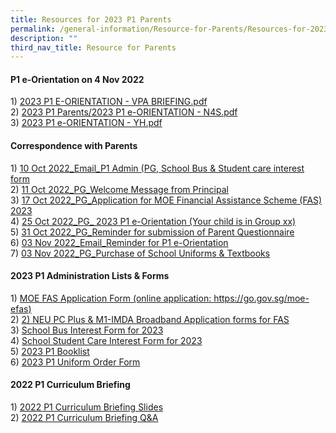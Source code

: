 ```yaml
---
title: Resources for 2023 P1 Parents
permalink: /general-information/Resource-for-Parents/Resources-for-2023-P1-Parents/
description: ""
third_nav_title: Resource for Parents
---
```

#### **P1 e-Orientation on 4 Nov 2022**


1) [2023 P1 E-ORIENTATION - VPA BRIEFING.pdf](/files/Resource%20for%20Parents/Resources%20for%202023%20P1%20Parents/2023%20P1%20E-ORIENTATION%20-%20VPA%20BRIEFING.pdf)  
2) [2023 P1 Parents/2023 P1 e-ORIENTATION - N4S.pdf](/files/Resource%20for%20Parents/Resources%20for%202023%20P1%20Parents/2023%20P1%20e-ORIENTATION%20-%20N4S.pdf)  
3) [2023 P1 e-ORIENTATION - YH.pdf](/files/Resource%20for%20Parents/Resources%20for%202023%20P1%20Parents/2023%20P1%20e-ORIENTATION%20-%20YH_updated%203%20Nov.pdf)  

#### **Correspondence with Parents**


1) [10 Oct 2022\_Email\_P1 Admin (PG, School Bus & Student care interest form](/files/Resource%20for%20Parents/Resources%20for%202023%20P1%20Parents/2023%20P1%20Administration_PG%20SSC%20%20SB%20Interest%20form.pdf)  
2) [11 Oct 2022\_PG\_Welcome Message from Principal](/files/Resource%20for%20Parents/Resources%20for%202023%20P1%20Parents/Welcome%20email%20from%20Principal.pdf)  
3) [17 Oct 2022\_PG\_Application for MOE Financial Assistance Scheme (FAS) 2023](/files/Resource%20for%20Parents/Resources%20for%202023%20P1%20Parents/2023%20Financial%20Assistance%20Scheme%20FAS.pdf)  
4) [25 Oct 2022\_PG\_ 2023 P1 e-Orientation (Your child is in Group xx)](/files/Resource%20for%20Parents/Resources%20for%202023%20P1%20Parents/2023%20P1%20e-Orientation%20info%20for%20Parents.pdf)  
5) [31 Oct 2022\_PG\_Reminder for submission of Parent Questionnaire](/files/Resource%20for%20Parents/Resources%20for%202023%20P1%20Parents/P1%20e-Orientation_Reminder%20for%20submission%20of%20Parent%20Questionnaire.pdf)  
6) [03 Nov 2022\_Email\_Reminder for P1 e-Orientation](/files/Resource%20for%20Parents/Resources%20for%202023%20P1%20Parents/Reminder%20for%20P1%20e-Orientation%20via%20email.pdf)  
7) [03 Nov 2022\_PG\_Purchase of School Uniforms & Textbooks](/files/Resource%20for%20Parents/Resources%20for%202023%20P1%20Parents/2023%20P1_Purchase%20of%20School%20Uniforms%20%20Textbooks.pdf)  

#### **2023 P1 Administration Lists & Forms**


1) [MOE FAS Application Form (online application: https://go.gov.sg/moe-efas)](/files/Resource%20for%20Parents/Resources%20for%202023%20P1%20Parents/GGAS_Application%20Form_Revised.pdf)  
2) [2) NEU PC Plus & M1-IMDA Broadband Application forms for FAS](/files/Resource%20for%20Parents/Resources%20for%202023%20P1%20Parents/NEU%20PC%20Plus%20%20M1-IMDA%20Broadband.pdf)  
3) [School Bus Interest Form for 2023](/files/Resource%20for%20Parents/Resources%20for%202023%20P1%20Parents/Revolving%20Tpt_School%20Bus%20Interest%20Form.pdf)  
4) [School Student Care Interest Form for 2023](/files/Resource%20for%20Parents/Resources%20for%202023%20P1%20Parents/FHSCC%20New%20P1%20Students%20Interest%20Form%20Y2023.pdf)  
5) [2023 P1 Booklist](/files/Resource%20for%20Parents/Resources%20for%202023%20P1%20Parents/FHPS_Booklist%20for%202023%20P1.pdf)  
6) [2023 P1 Uniform Order Form](/files/Resource%20for%20Parents/Resources%20for%202023%20P1%20Parents/FHPS%20Uniform%20Price%20list%202023_P1.pdf)  
  

#### **2022 P1 Curriculum Briefing**


1) [2022 P1 Curriculum Briefing Slides](/files/Resource%20for%20Parents/Resources%20for%202023%20P1%20Parents/2022%20P1%20Curriculum%20Briefing%20Slides.pdf)  
2) [2022 P1 Curriculum Briefing Q&A](/files/Resource%20for%20Parents/Resources%20for%202023%20P1%20Parents/2022%20P1%20Curriculum%20Briefing%20QA.pdf)